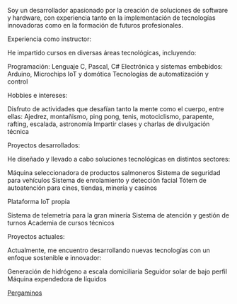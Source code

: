 Soy un desarrollador apasionado por la creación de soluciones de software y hardware, con experiencia tanto en la implementación de tecnologías innovadoras como en la formación de futuros profesionales.

Experiencia como instructor:

He impartido cursos en diversas áreas tecnológicas, incluyendo:

Programación: Lenguaje C, Pascal, C#
Electrónica y sistemas embebidos: Arduino, Microchips
IoT y domótica
Tecnologías de automatización y control

Hobbies e intereses:

Disfruto de actividades que desafían tanto la mente como el cuerpo, entre ellas:
Ajedrez, montañismo, ping pong, tenis, motociclismo, parapente, rafting, escalada, astronomía
Impartir clases y charlas de divulgación técnica

Proyectos desarrollados:

He diseñado y llevado a cabo soluciones tecnológicas en distintos sectores:

Máquina seleccionadora de productos salmoneros
Sistema de seguridad para vehículos
Sistema de enrolamiento y detección facial
Tótem de autoatención para cines, tiendas, minería y casinos

Plataforma IoT propia

Sistema de telemetría para la gran minería
Sistema de atención y gestión de turnos
Academia de cursos técnicos

Proyectos actuales:

Actualmente, me encuentro desarrollando nuevas tecnologías con un enfoque sostenible e innovador:

Generación de hidrógeno a escala domiciliaria
Seguidor solar de bajo perfil
Máquina expendedora de líquidos

[Pergaminos](https://drive.google.com/drive/folders/1Nla8_eYAxM96T-W4cR5ifOVbdbFjsllW?usp=sharing)

